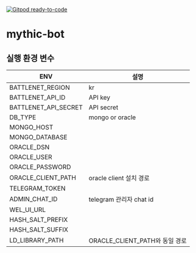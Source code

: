 [![Gitpod ready-to-code](https://img.shields.io/badge/Gitpod-ready--to--code-blue?logo=gitpod)](https://gitpod.io/#https://github.com/syspro86/mythic-bot)

# mythic-bot

## 실행 환경 변수

| ENV                  | 설명                           |
| -------------------- | ------------------------------ |
| BATTLENET_REGION     | kr                             |
| BATTLENET_API_ID     | API key                        |
| BATTLENET_API_SECRET | API secret                     |
| DB_TYPE              | mongo or oracle                |
| MONGO_HOST           |                                |
| MONGO_DATABASE       |                                |
| ORACLE_DSN           |                                |
| ORACLE_USER          |                                |
| ORACLE_PASSWORD      |                                |
| ORACLE_CLIENT_PATH   | oracle client 설치 경로        |
| TELEGRAM_TOKEN       |                                |
| ADMIN_CHAT_ID        | telegram 관리자 chat id        |
| WEL_UI_URL           |                                |
| HASH_SALT_PREFIX     |                                |
| HASH_SALT_SUFFIX     |                                |
| LD_LIBRARY_PATH      | ORACLE_CLIENT_PATH와 동일 경로 |
